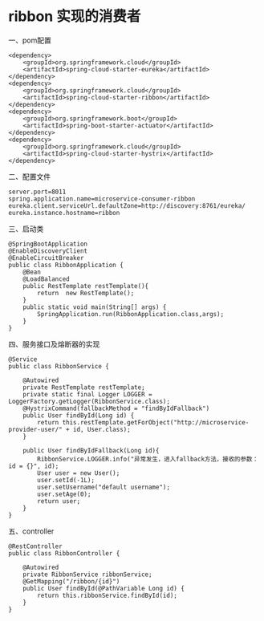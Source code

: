# ribbon 实现的消费者

一、pom配置

    <dependency>
        <groupId>org.springframework.cloud</groupId>
        <artifactId>spring-cloud-starter-eureka</artifactId>
    </dependency>
    <dependency>
        <groupId>org.springframework.cloud</groupId>
        <artifactId>spring-cloud-starter-ribbon</artifactId>
    </dependency>
    <dependency>
        <groupId>org.springframework.boot</groupId>
        <artifactId>spring-boot-starter-actuator</artifactId>
    </dependency>
    <dependency>
        <groupId>org.springframework.cloud</groupId>
        <artifactId>spring-cloud-starter-hystrix</artifactId>
    </dependency>
    
二、配置文件

    server.port=8011
    spring.application.name=microservice-consumer-ribbon
    eureka.client.serviceUrl.defaultZone=http://discovery:8761/eureka/
    eureka.instance.hostname=ribbon

三、启动类

    @SpringBootApplication
    @EnableDiscoveryClient
    @EnableCircuitBreaker
    public class RibbonApplication {
        @Bean
        @LoadBalanced
        public RestTemplate restTemplate(){
            return  new RestTemplate();
        }
        public static void main(String[] args) {
            SpringApplication.run(RibbonApplication.class,args);
        }
    }
    
四、服务接口及熔断器的实现

    @Service
    public class RibbonService {
    
        @Autowired
        private RestTemplate restTemplate;
        private static final Logger LOGGER = LoggerFactory.getLogger(RibbonService.class);
        @HystrixCommand(fallbackMethod = "findByIdFallback")
        public User findById(Long id) {
            return this.restTemplate.getForObject("http://microservice-provider-user/" + id, User.class);
        }
    
        public User findByIdFallback(Long id){
            RibbonService.LOGGER.info("异常发⽣，进⼊fallback⽅法，接收的参数：id = {}", id);
            User user = new User();
            user.setId(-1L);
            user.setUsername("default username");
            user.setAge(0);
            return user;
        }
    }

    
五、controller

    @RestController
    public class RibbonController {
    
        @Autowired
        private RibbonService ribbonService;
        @GetMapping("/ribbon/{id}")
        public User findById(@PathVariable Long id) {
            return this.ribbonService.findById(id);
        }
    }

    